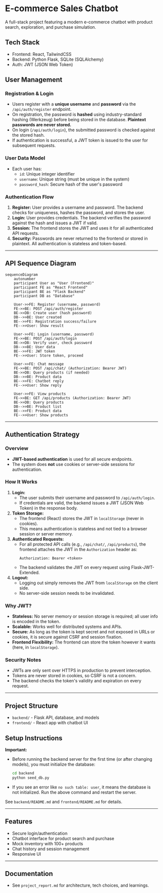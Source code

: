 # E-commerce Sales Chatbot

A full-stack project featuring a modern e-commerce chatbot with product search, exploration, and purchase simulation.

## Tech Stack
- Frontend: React, TailwindCSS
- Backend: Python Flask, SQLite (SQLAlchemy)
- Auth: JWT (JSON Web Token)

## User Management

### Registration & Login
- Users register with a **unique username** and **password** via the `/api/auth/register` endpoint.
- On registration, the password is **hashed** using industry-standard hashing (Werkzeug) before being stored in the database. **Plaintext passwords are never stored.**
- On login (`/api/auth/login`), the submitted password is checked against the stored hash.
- If authentication is successful, a JWT token is issued to the user for subsequent requests.

### User Data Model
- Each user has:
  - `id`: Unique integer identifier
  - `username`: Unique string (must be unique in the system)
  - `password_hash`: Secure hash of the user's password

### Authentication Flow
1. **Register:** User provides a username and password. The backend checks for uniqueness, hashes the password, and stores the user.
2. **Login:** User provides credentials. The backend verifies the password against the hash and issues a JWT if valid.
3. **Session:** The frontend stores the JWT and uses it for all authenticated API requests.
4. **Security:** Passwords are never returned to the frontend or stored in plaintext. All authentication is stateless and token-based.

---

## API Sequence Diagram

```mermaid
sequenceDiagram
    autonumber
    participant User as "User (Frontend)"
    participant FE as "React Frontend"
    participant BE as "Flask Backend"
    participant DB as "Database"

    User->>FE: Register (username, password)
    FE->>BE: POST /api/auth/register
    BE->>DB: Create user (hash password)
    DB-->>BE: User created
    BE-->>FE: Registration success/failure
    FE-->>User: Show result

    User->>FE: Login (username, password)
    FE->>BE: POST /api/auth/login
    BE->>DB: Verify user, check password
    DB-->>BE: User data
    BE-->>FE: JWT token
    FE-->>User: Store token, proceed

    User->>FE: Chat message
    FE->>BE: POST /api/chat/ (Authorization: Bearer JWT)
    BE->>DB: Query products (if needed)
    DB-->>BE: Product data
    BE-->>FE: Chatbot reply
    FE-->>User: Show reply

    User->>FE: View products
    FE->>BE: GET /api/products (Authorization: Bearer JWT)
    BE->>DB: Query products
    DB-->>BE: Product list
    BE-->>FE: Product data
    FE-->>User: Show products
```

---

## Authentication Strategy

### Overview
- **JWT-based authentication** is used for all secure endpoints.
- The system does **not** use cookies or server-side sessions for authentication.

### How It Works
1. **Login:**
   - The user submits their username and password to `/api/auth/login`.
   - If credentials are valid, the backend issues a JWT (JSON Web Token) in the response body.
2. **Token Storage:**
   - The frontend (React) stores the JWT in `localStorage` (never in cookies).
   - This means authentication is stateless and not tied to a browser session or server memory.
3. **Authenticated Requests:**
   - For all protected API calls (e.g., `/api/chat/`, `/api/products`), the frontend attaches the JWT in the `Authorization` header as:
     ```
     Authorization: Bearer <token>
     ```
   - The backend validates the JWT on every request using Flask-JWT-Extended.
4. **Logout:**
   - Logging out simply removes the JWT from `localStorage` on the client side.
   - No server-side session needs to be invalidated.

### Why JWT?
- **Stateless:** No server memory or session storage is required; all user info is encoded in the token.
- **Scalable:** Works well for distributed systems and APIs.
- **Secure:** As long as the token is kept secret and not exposed in URLs or cookies, it is secure against CSRF and session fixation.
- **Frontend Flexibility:** The frontend can store the token however it wants (here, in `localStorage`).

### Security Notes
- JWTs are only sent over HTTPS in production to prevent interception.
- Tokens are never stored in cookies, so CSRF is not a concern.
- The backend checks the token's validity and expiration on every request.

---

## Project Structure
- `backend/` - Flask API, database, and models
- `frontend/` - React app with chatbot UI

## Setup Instructions

**Important:**
- Before running the backend server for the first time (or after changing models), you must initialize the database:
  ```bash
  cd backend
  python seed_db.py
  ```
- If you see an error like `no such table: user`, it means the database is not initialized. Run the above command and restart the server.

See `backend/README.md` and `frontend/README.md` for details.

---

## Features
- Secure login/authentication
- Chatbot interface for product search and purchase
- Mock inventory with 100+ products
- Chat history and session management
- Responsive UI

---

## Documentation
- See `project_report.md` for architecture, tech choices, and learnings. 